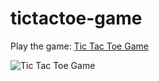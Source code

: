 # tictactoe-game

Play the game: [Tic Tac Toe Game](http://danieljobe.com/tictactoe-game)

![Tic Tac Toe Game](http://danieljobe.oucreate.com/tictactoe-game/images/thumbnail2.png)
